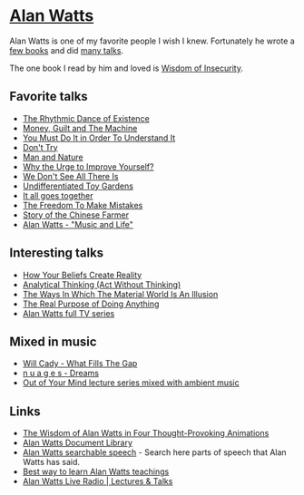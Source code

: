 # [Alan Watts](http://www.alanwatts.com)

Alan Watts is one of my favorite people I wish I knew. Fortunately he wrote a [few books](https://www.goodreads.com/author/show/1501668.Alan_W_Watts) and did [many talks](https://www.youtube.com/results?search_query=alan+watts).

The one book I read by him and loved is [Wisdom of Insecurity](https://antilogicalism.files.wordpress.com/2017/07/wisdom-of-insecurity.pdf).

## Favorite talks

- [The Rhythmic Dance of Existence](https://www.youtube.com/watch?v=O237jkoxbXg)
- [Money, Guilt and The Machine](https://www.youtube.com/watch?v=ryBUYB3F0NU)
- [You Must Do It in Order To Understand It](https://www.youtube.com/watch?v=YCJsgb_enWs)
- [Don't Try](https://www.youtube.com/watch?v=Q-tRXsteuRA)
- [Man and Nature](https://www.youtube.com/watch?v=JQHWrCYS8cM)
- [Why the Urge to Improve Yourself?](https://www.youtube.com/watch?v=vlNVQ-_y4-0)
- [We Don't See All There Is](https://www.youtube.com/watch?v=M30ChDvwBLQ)
- [Undifferentiated Toy Gardens](https://soundcloud.com/spacekittyisyou/undifferentiated-toy-gardens?in=spacekittyisyou/sets/ambient-watts)
- [It all goes together](https://www.youtube.com/watch?v=qml1-xzPpxY)
- [The Freedom To Make Mistakes](https://www.youtube.com/watch?v=AnLZBdB9uWU)
- [Story of the Chinese Farmer](https://www.youtube.com/watch?v=b_onYOLnELI)
- [Alan Watts - "Music and Life"](https://www.youtube.com/watch?v=WGoTmNU_5A0)

## Interesting talks

- [How Your Beliefs Create Reality](https://www.youtube.com/watch?v=u4Qp_q-PqAc)
- [Analytical Thinking (Act Without Thinking)](https://www.youtube.com/watch?v=S18KUmPjRdg)
- [The Ways In Which The Material World Is An Illusion](https://www.youtube.com/watch?v=_l0ZqjhQzks)
- [The Real Purpose of Doing Anything](https://www.youtube.com/watch?v=QMpJm_dYbx0)
- [Alan Watts full TV series](https://www.youtube.com/playlist?list=PL02D3110151849463)

## Mixed in music

- [Will Cady - What Fills The Gap](https://www.youtube.com/watch?v=cmT3t2Kdr3I)
- [n u a g e s - Dreams](https://www.youtube.com/watch?v=9RMHHwJ9Eqk)
- [Out of Your Mind lecture series mixed with ambient music](https://soundcloud.com/spacekittyisyou/sets/ambient-watts)

## Links

- [The Wisdom of Alan Watts in Four Thought-Provoking Animations](http://www.openculture.com/2014/11/the-wisdom-of-alan-watts-in-four-thought-provoking-animations.html)
- [Alan Watts Document Library](https://www.organism.earth/library/author/10)
- [Alan Watts searchable speech](https://wattsalan.github.io/) - Search here parts of speech that Alan Watts has said.
- [Best way to learn Alan Watts teachings](https://www.reddit.com/r/AlanWatts/comments/fniq1d/best_way_to_learn_alan_watts_teachings/)
- [Alan Watts Live Radio | Lectures & Talks](https://www.youtube.com/watch?v=VD4m2jc9S90)
